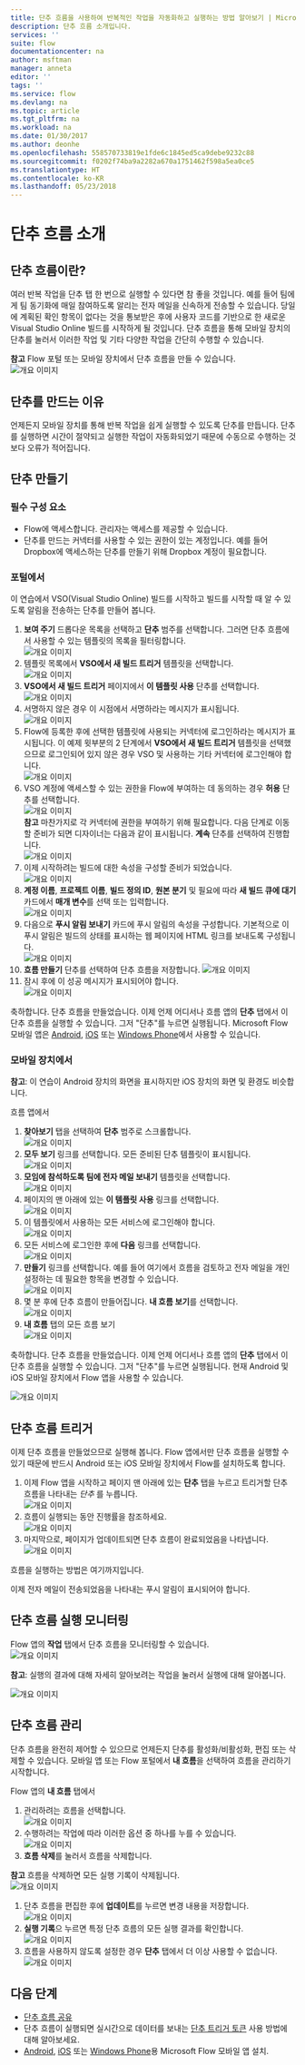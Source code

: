 ```yaml
---
title: 단추 흐름을 사용하여 반복적인 작업을 자동화하고 실행하는 방법 알아보기 | Microsoft Docs
description: 단추 흐름 소개입니다.
services: ''
suite: flow
documentationcenter: na
author: msftman
manager: anneta
editor: ''
tags: ''
ms.service: flow
ms.devlang: na
ms.topic: article
ms.tgt_pltfrm: na
ms.workload: na
ms.date: 01/30/2017
ms.author: deonhe
ms.openlocfilehash: 558570733819e1fde6c1845ed5ca9debe9232c88
ms.sourcegitcommit: f0202f74ba9a2282a670a1751462f598a5ea0ce5
ms.translationtype: HT
ms.contentlocale: ko-KR
ms.lasthandoff: 05/23/2018
---
```

# <a name="introducing-button-flows"></a>단추 흐름 소개
## <a name="what-are-button-flows"></a>단추 흐름이란?
여러 반복 작업을 단추 탭 한 번으로 실행할 수 있다면 참 좋을 것입니다. 예를 들어 팀에게 팀 동기화에 매일 참여하도록 알리는 전자 메일을 신속하게 전송할 수 있습니다. 당일에 계획된 확인 항목이 없다는 것을 통보받은 후에 사용자 코드를 기반으로 한 새로운 Visual Studio Online 빌드를 시작하게 될 것입니다. 단추 흐름을 통해 모바일 장치의 단추를 눌러서 이러한 작업 및 기타 다양한 작업을 간단히 수행할 수 있습니다.

**참고** Flow 포털 또는 모바일 장치에서 단추 흐름을 만들 수 있습니다.  
  ![개요 이미지](./media/introduction-to-button-flows/buttons-montage.png)  

## <a name="why-create-buttons"></a>단추를 만드는 이유
언제든지 모바일 장치를 통해 반복 작업을 쉽게 실행할 수 있도록 단추를 만듭니다. 단추를 실행하면 시간이 절약되고 실행한 작업이 자동화되었기 때문에 수동으로 수행하는 것보다 오류가 적어집니다.  

## <a name="create-a-button"></a>단추 만들기
### <a name="prerequisites"></a>필수 구성 요소
* Flow에 액세스합니다. 관리자는 액세스를 제공할 수 있습니다.
* 단추를 만드는 커넥터를 사용할 수 있는 권한이 있는 계정입니다. 예를 들어 Dropbox에 액세스하는 단추를 만들기 위해 Dropbox 계정이 필요합니다.

### <a name="from-the-portal"></a>포털에서
이 연습에서 VSO(Visual Studio Online) 빌드를 시작하고 빌드를 시작할 때 알 수 있도록 알림을 전송하는 단추를 만들어 봅니다.  

1. **보여 주기** 드롭다운 목록을 선택하고 **단추** 범주를 선택합니다. 그러면 단추 흐름에서 사용할 수 있는 템플릿의 목록을 필터링합니다.  
   ![개요 이미지](./media/introduction-to-button-flows/create-button-1.png)   
2. 템플릿 목록에서 **VSO에서 새 빌드 트리거** 템플릿을 선택합니다.  
   ![개요 이미지](./media/introduction-to-button-flows/create-button-2.png)  
3. **VSO에서 새 빌드 트리거** 페이지에서 **이 템플릿 사용** 단추를 선택합니다.   
   ![개요 이미지](./media/introduction-to-button-flows/create-button-3.png)  
4. 서명하지 않은 경우 이 시점에서 서명하라는 메시지가 표시됩니다.  
   ![개요 이미지](./media/introduction-to-button-flows/create-button-4.png)  
5. Flow에 등록한 후에 선택한 템플릿에 사용되는 커넥터에 로그인하라는 메시지가 표시됩니다. 이 예제 윗부분의 2 단계에서 **VSO에서 새 빌드 트리거** 템플릿을 선택했으므로 로그인되어 있지 않은 경우 VSO 및 사용하는 기타 커넥터에 로그인해야 합니다.  
   ![개요 이미지](./media/introduction-to-button-flows/create-button-pre-req-1.png)    
6. VSO 계정에 액세스할 수 있는 권한을 Flow에 부여하는 데 동의하는 경우 **허용** 단추를 선택합니다.  
   ![개요 이미지](./media/introduction-to-button-flows/create-button-5.png)   
   **참고** 마찬가지로 각 커넥터에 권한을 부여하기 위해 필요합니다. 다음 단계로 이동할 준비가 되면 디자이너는 다음과 같이 표시됩니다. **계속** 단추를 선택하여 진행합니다.  
   ![개요 이미지](./media/introduction-to-button-flows/create-button-6.png)   
7. 이제 시작하려는 빌드에 대한 속성을 구성할 준비가 되었습니다.    
   ![개요 이미지](./media/introduction-to-button-flows/create-button-7.png)  
8. **계정 이름**, **프로젝트 이름**, **빌드 정의 ID**, **원본 분기** 및 필요에 따라 **새 빌드 큐에 대기** 카드에서 **매개 변수**를 선택 또는 입력합니다.    
   ![개요 이미지](./media/introduction-to-button-flows/create-button-8.png)  
9. 다음으로 **푸시 알림 보내기** 카드에 푸시 알림의 속성을 구성합니다. 기본적으로 이 푸시 알림은 빌드의 상태를 표시하는 웹 페이지에 HTML 링크를 보내도록 구성됩니다.  
   ![개요 이미지](./media/introduction-to-button-flows/create-button-9.png)  
10. **흐름 만들기** 단추를 선택하여 단추 흐름을 저장합니다. ![개요 이미지](./media/introduction-to-button-flows/create-button-10.png)  
11. 잠시 후에 이 성공 메시지가 표시되어야 합니다.  
    ![개요 이미지](./media/introduction-to-button-flows/create-button-11.png)  

축하합니다. 단추 흐름을 만들었습니다. 이제 언제 어디서나 흐름 앱의 **단추** 탭에서 이 단추 흐름을 실행할 수 있습니다. 그저 "단추"를 누르면 실행됩니다. Microsoft Flow 모바일 앱은 [Android](https://aka.ms/flowmobiledocsandroid), [iOS](https://aka.ms/flowmobiledocsios) 또는 [Windows Phone](https://aka.ms/flowmobilewindows)에서 사용할 수 있습니다.

### <a name="from-your-mobile-device"></a>모바일 장치에서
**참고**: 이 연습이 Android 장치의 화면을 표시하지만 iOS 장치의 화면 및 환경도 비슷합니다.

흐름 앱에서

1. **찾아보기** 탭을 선택하여 **단추** 범주로 스크롤합니다.  
   ![개요 이미지](./media/introduction-to-button-flows/create-button-from-mobile-1.png)  
2. **모두 보기** 링크를 선택합니다. 모든 준비된 단추 템플릿이 표시됩니다.     
   ![개요 이미지](./media/introduction-to-button-flows/create-button-from-mobile-2.png)  
3. **모임에 참석하도록 팀에 전자 메일 보내기** 템플릿을 선택합니다.    
   ![개요 이미지](./media/introduction-to-button-flows/create-button-from-mobile-3.png)  
4. 페이지의 맨 아래에 있는 **이 템플릿 사용** 링크를 선택합니다.    
   ![개요 이미지](./media/introduction-to-button-flows/create-button-from-mobile-4.png)  
5. 이 템플릿에서 사용하는 모든 서비스에 로그인해야 합니다.    
   ![개요 이미지](./media/introduction-to-button-flows/create-button-from-mobile-5.png)  
6. 모든 서비스에 로그인한 후에 **다음** 링크를 선택합니다.      
   ![개요 이미지](./media/introduction-to-button-flows/create-button-from-mobile-6.png)  
7. **만들기** 링크를 선택합니다. 예를 들어 여기에서 흐름을 검토하고 전자 메일을 개인 설정하는 데 필요한 항목을 변경할 수 있습니다.        
   ![개요 이미지](./media/introduction-to-button-flows/create-button-from-mobile-7.png)  
8. 몇 분 후에 단추 흐름이 만들어집니다. **내 흐름 보기**를 선택합니다.   
   ![개요 이미지](./media/introduction-to-button-flows/create-button-from-mobile-8.png)  
9. **내 흐름** 탭의 모든 흐름 보기  
   ![개요 이미지](./media/introduction-to-button-flows/create-button-from-mobile-9.png)  

축하합니다. 단추 흐름을 만들었습니다. 이제 언제 어디서나 흐름 앱의 **단추** 탭에서 이 단추 흐름을 실행할 수 있습니다. 그저 "단추"를 누르면 실행됩니다. 현재 Android 및 iOS 모바일 장치에서 Flow 앱을 사용할 수 있습니다.  

![개요 이미지](./media/introduction-to-button-flows/create-button-from-mobile-10.png)  

## <a name="trigger-a-button-flow"></a>단추 흐름 트리거
이제 단추 흐름을 만들었으므로 실행해 봅니다. Flow 앱에서만 단추 흐름을 실행할 수 있기 때문에 반드시 Android 또는 iOS 모바일 장치에서 Flow를 설치하도록 합니다.  

1. 이제 Flow 앱을 시작하고 페이지 맨 아래에 있는 **단추** 탭을 누르고 트리거할 단추 흐름을 나타내는 *단추* 를 누릅니다.  
   ![개요 이미지](./media/introduction-to-button-flows/trigger-button-1.png)   
2. 흐름이 실행되는 동안 진행률을 참조하세요.  
   ![개요 이미지](./media/introduction-to-button-flows/trigger-button-2.png)   
3. 마지막으로, 페이지가 업데이트되면 단추 흐름이 완료되었음을 나타냅니다.  
   ![개요 이미지](./media/introduction-to-button-flows/trigger-button-3.png)   

흐름을 실행하는 방법은 여기까지입니다. 

이제 전자 메일이 전송되었음을 나타내는 푸시 알림이 표시되어야 합니다.  

## <a name="monitor-your-button-flow-runs"></a>단추 흐름 실행 모니터링
Flow 앱의 **작업** 탭에서 단추 흐름을 모니터링할 수 있습니다.   
![개요 이미지](./media/introduction-to-button-flows/create-button-from-mobile-13.png)  

**참고**: 실행의 결과에 대해 자세히 알아보려는 작업을 눌러서 실행에 대해 알아봅니다.  

![개요 이미지](./media/introduction-to-button-flows/activity-details-1.png)  

## <a name="manage-button-flows"></a>단추 흐름 관리
단추 흐름을 완전히 제어할 수 있으므로 언제든지 단추를 활성화/비활성화, 편집 또는 삭제할 수 있습니다. 모바일 앱 또는 Flow 포털에서 **내 흐름**을 선택하여 흐름을 관리하기 시작합니다.    

Flow 앱의 **내 흐름** 탭에서

1. 관리하려는 흐름을 선택합니다.    
   ![개요 이미지](./media/introduction-to-button-flows/trigger-button-4.png)   
2. 수행하려는 작업에 따라 이러한 옵션 중 하나를 누를 수 있습니다.    
   ![개요 이미지](./media/introduction-to-button-flows/manage-flow-1.png)  
3. **흐름 삭제**를 눌러서 흐름을 삭제합니다.  

**참고** 흐름을 삭제하면 모든 실행 기록이 삭제됩니다.   
![개요 이미지](./media/introduction-to-button-flows/manage-flow-2.png)   

1. 단추 흐름을 편집한 후에 **업데이트**를 누르면 변경 내용을 저장합니다.   
   ![개요 이미지](./media/introduction-to-button-flows/manage-flow-3.png)   
2. **실행 기록**으 누르면 특정 단추 흐름의 모든 실행 결과를 확인합니다.    
   ![개요 이미지](./media/introduction-to-button-flows/manage-flow-4.png)  
3. 흐름을 사용하지 않도록 설정한 경우 **단추** 탭에서 더 이상 사용할 수 없습니다.    
   ![개요 이미지](./media/introduction-to-button-flows/manage-flow-5.png)  

## <a name="next-steps"></a>다음 단계
* [단추 흐름 공유](share-buttons.md)
* 단추 흐름이 실행되면 실시간으로 데이터를 보내는 [단추 트리거 토큰](introduction-to-button-trigger-tokens.md) 사용 방법에 대해 알아보세요.
* [Android](https://aka.ms/flowmobiledocsandroid), [iOS](https://aka.ms/flowmobiledocsios) 또는 [Windows Phone](https://aka.ms/flowmobilewindows)용 Microsoft Flow 모바일 앱 설치.

